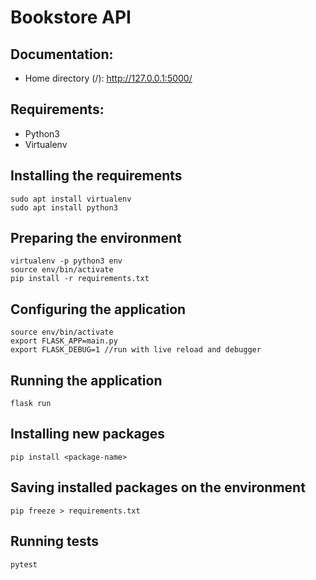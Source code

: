 # Bookstore API

## Documentation:
* Home directory (/): http://127.0.0.1:5000/

## Requirements:
* Python3
* Virtualenv

## Installing the requirements
```
sudo apt install virtualenv
sudo apt install python3
```

## Preparing the environment
```
virtualenv -p python3 env
source env/bin/activate
pip install -r requirements.txt
```

## Configuring the application
```
source env/bin/activate
export FLASK_APP=main.py
export FLASK_DEBUG=1 //run with live reload and debugger
```

## Running the application
```
flask run
```

## Installing new packages
```
pip install <package-name>
```

## Saving installed packages on the environment
```
pip freeze > requirements.txt
```

## Running tests
```
pytest
```
